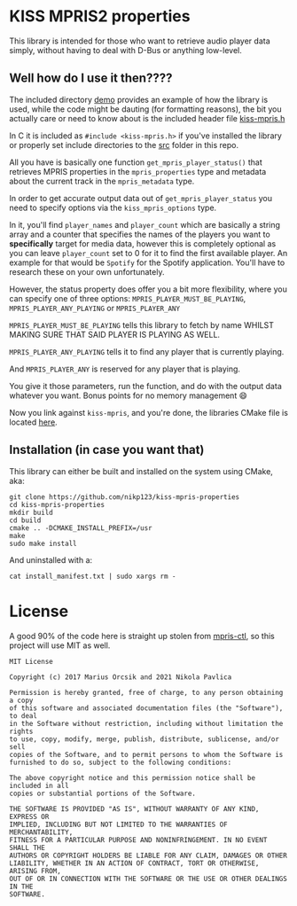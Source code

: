 # KISS MPRIS2 properties

This library is intended for those who want to retrieve audio player data simply,
without having to deal with D-Bus or anything low-level.

## Well how do I use it then????
The included directory [demo](demo) provides an example of how the library is used,
while the code might be dauting (for formatting reasons), the bit you actually
care or need to know about is the included header file
[kiss-mpris.h](src/kiss-mpris.h)

In C it is included as ``#include <kiss-mpris.h>`` if you've installed the
library or properly set include directories to the [src](src) folder in this
repo.

All you have is basically one function ``get_mpris_player_status()`` that retrieves
MPRIS properties in the ``mpris_properties`` type and metadata about the current
track in the ``mpris_metadata`` type.

In order to get accurate output data out of ``get_mpris_player_status`` you need
to specify options via the ``kiss_mpris_options`` type.

In it, you'll find ``player_names`` and ``player_count`` which are basically a
string array and a counter that specifies the names of the players you want to
**specifically** target for media data, however this is completely optional as you
can leave ``player_count`` set to 0 for it to find the first available player.
An example for that would be ``Spotify`` for the Spotify application. You'll have
to research these on your own unfortunately.

However, the status property does offer you a bit more flexibility, where you can
specify one of three options: ``MPRIS_PLAYER_MUST_BE_PLAYING``,
``MPRIS_PLAYER_ANY_PLAYING`` or ``MPRIS_PLAYER_ANY``

``MPRIS_PLAYER_MUST_BE_PLAYING`` tells this library to fetch by name WHILST
MAKING SURE THAT SAID PLAYER IS PLAYING AS WELL.

``MPRIS_PLAYER_ANY_PLAYING`` tells it to find any player that is currently playing.

And ``MPRIS_PLAYER_ANY`` is reserved for any player that is playing.

You give it those parameters, run the function, and do with the output data
whatever you want. Bonus points for no memory management 😄

Now you link against ``kiss-mpris``, and you're done, the libraries CMake file
is located [here](src/CMakeLists.txt).

## Installation (in case you want that)

This library can either be built and installed on the system using CMake, aka: 
```
git clone https://github.com/nikp123/kiss-mpris-properties
cd kiss-mpris-properties
mkdir build
cd build
cmake .. -DCMAKE_INSTALL_PREFIX=/usr
make
sudo make install
```

And uninstalled with a:
```
cat install_manifest.txt | sudo xargs rm -
```

# License
A good 90% of the code here is straight up stolen from
[mpris-ctl](https://github.com/mariusor/mpris-ctl), so this project will use MIT
as well.

```
MIT License

Copyright (c) 2017 Marius Orcsik and 2021 Nikola Pavlica

Permission is hereby granted, free of charge, to any person obtaining a copy
of this software and associated documentation files (the "Software"), to deal
in the Software without restriction, including without limitation the rights
to use, copy, modify, merge, publish, distribute, sublicense, and/or sell
copies of the Software, and to permit persons to whom the Software is
furnished to do so, subject to the following conditions:

The above copyright notice and this permission notice shall be included in all
copies or substantial portions of the Software.

THE SOFTWARE IS PROVIDED "AS IS", WITHOUT WARRANTY OF ANY KIND, EXPRESS OR
IMPLIED, INCLUDING BUT NOT LIMITED TO THE WARRANTIES OF MERCHANTABILITY,
FITNESS FOR A PARTICULAR PURPOSE AND NONINFRINGEMENT. IN NO EVENT SHALL THE
AUTHORS OR COPYRIGHT HOLDERS BE LIABLE FOR ANY CLAIM, DAMAGES OR OTHER
LIABILITY, WHETHER IN AN ACTION OF CONTRACT, TORT OR OTHERWISE, ARISING FROM,
OUT OF OR IN CONNECTION WITH THE SOFTWARE OR THE USE OR OTHER DEALINGS IN THE
SOFTWARE.
```

